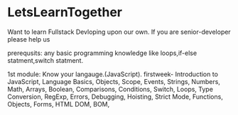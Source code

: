 # LetsLearnTogether
Want to learn Fullstack Devloping upon our own. If you are senior-developer please help us

prerequsits:
  any basic programming knowledge like loops,if-else statment,switch statment.
  
  1st module:
      Know your langauge.(JavaScript).
      firstweek-
              Introduction to JavaScript,
              Language Basics, 
              Objects,
              Scope,
              Events,
              Strings,
              Numbers,
              Math,
              Arrays,
              Boolean,
              Comparisons,
              Conditions,
              Switch,
              Loops,
              Type Conversion,
              RegExp,
              Errors,
              Debugging,
              Hoisting,
              Strict Mode,
              Functions,
              Objects,
              Forms,
              HTML DOM,
              BOM,
  
